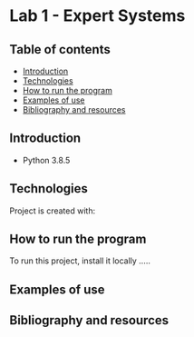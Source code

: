 # Lab 1 - Expert Systems


## Table of contents
* [Introduction](#introduction)
* [Technologies](#technologies)
* [How to run the program](#how-to-run-the-program)
* [Examples of use](#examples-of-use)
* [Bibliography and resources](#bibliography-and-resources)


## Introduction
* Python 3.8.5

## Technologies
Project is created with:

## How to run the program
To run this project, install it locally ..... 

## Examples of use

## Bibliography and resources